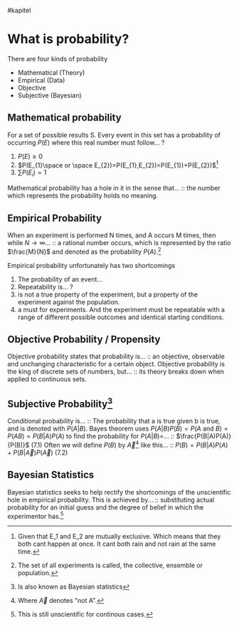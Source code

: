 #kapitel
# What is probability?
There are four kinds of probability
- Mathematical (Theory)
- Empirical (Data)
- Objective
- Subjective (Bayesian)

## Mathematical probability
For a set of possible results S. Every event in this set has a probability of occurring $P(E)$ where this real number must follow...
?
1. $P(E)\geq 0$
2. $P(E_{1}\space or \space E_{2})=P(E_{1},E_{2})=P(E_{1})+P(E_{2})$[^1]
3. $\sum P(E_{i})=1$

Mathematical probability has a hole in it in the sense that... :: the number which represents the probability holds no meaning.

## Empirical Probability
When an experiment is performed N times, and A occurs M times, then while $N \to \infty$... :: a rational number occurs, which is represented by the ratio $\frac{M}{N}$ and denoted as the probability $P(A)$.[^2]

Empirical probability unfortunately has two shortcomings
1. The probability of an event...
2. Repeatability is...
?
1. is not a true property of the experiment, but a property of the experiment against the population.
2. a must for experiments. And the experiment must be repeatable with a range of different possible outcomes and identical starting conditions.

## Objective Probability / Propensity
Objective probability states that probability is... :: an objective, observable and unchanging characteristic for a certain object. 
Objective probability is the king of discrete sets of numbers, but... :: its theory breaks down when applied to continuous sets.

## Subjective Probability[^4]
Conditional probability is... :: The probability that a is true given b is true, and is denoted with $P(A|B)$.
Bayes theorem uses $P(A|B)P(B)=P(A \text{ and } B)=P(AB)=P(B|A)P(A)$ to find the probability for $P(A|B)=$... :: $\frac{P(B|A)P(A)}{P(B)}$ (7.1)
Often we will define $P(B)$ by $\vec{A}$[^3] like this... :: $P(B)=P(B|A)P(A)+P(B|\vec{A})P(\vec{A})$ (7.2)

## Bayesian Statistics
Bayesian statistics seeks to help rectify the shortcomings of the unscientific hole in empirical probability. This is achieved by... :: substituting actual probability for an initial guess and the degree of belief in which the experimentor has.[^5]



[^1]: Given that E_1 and E_2 are mutually exclusive. Which means that they both cant happen at once. It cant both rain and not rain at the same time.
[^2]: The set of all experiments is called, the collective, ensemble or population.
[^3]: Where $\vec{A}$ denotes "not A".
[^4]: Is also known as Bayesian statistics
[^5]: This is still unscientific for continous cases.
